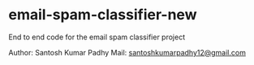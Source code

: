# email-spam-classifier-new
End to end code for the email spam classifier project

Author: Santosh Kumar Padhy
Mail: santoshkumarpadhy12@gmail.com
